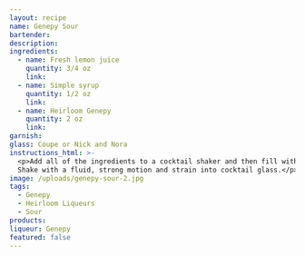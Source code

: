 ```yaml
---
layout: recipe
name: Genepy Sour
bartender:
description:
ingredients:
  - name: Fresh lemon juice
    quantity: 3/4 oz
    link:
  - name: Simple syrup
    quantity: 1/2 oz
    link:
  - name: Heirloom Genepy
    quantity: 2 oz
    link:
garnish:
glass: Coupe or Nick and Nora
instructions_html: >-
  <p>Add all of the ingredients to a cocktail shaker and then fill with ice.
  Shake with a fluid, strong motion and strain into cocktail glass.</p>
image: /uploads/genepy-sour-2.jpg
tags:
  - Genepy
  - Heirloom Liqueurs
  - Sour
products:
liqueur: Genepy
featured: false
---
```


